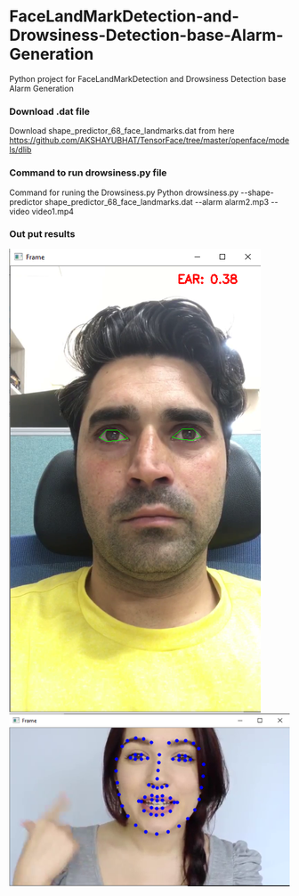 # FaceLandMarkDetection-and-Drowsiness-Detection-base-Alarm-Generation
Python project for FaceLandMarkDetection and Drowsiness Detection base Alarm Generation
### Download .dat file
Download shape_predictor_68_face_landmarks.dat from here https://github.com/AKSHAYUBHAT/TensorFace/tree/master/openface/models/dlib
### Command to run drowsiness.py file
Command for runing the Drowsiness.py Python drowsiness.py --shape-predictor shape_predictor_68_face_landmarks.dat --alarm alarm2.mp3 --video video1.mp4
### Out put results 
![](drowsines.png)
![](Faceland.png)
